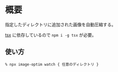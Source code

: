 # 概要
指定したディレクトリに追加された画像を自動圧縮する。

[tsx](https://www.npmjs.com/package/tsx) に依存しているので `npm i -g tsx`  が必要。

## 使い方
`% npx image-optim watch { 任意のディレクトリ }`
